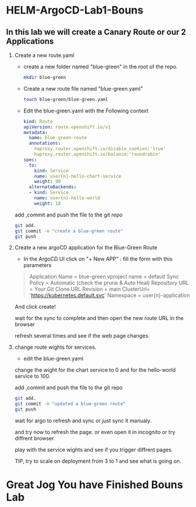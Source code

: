 # HELM-ArgoCD-Lab1-Bouns

## In this lab we will create a Canary Route or our 2 Applications

1. Create a new route.yaml

   - create a new folder named  "blue-green" in the root of the repo.

     ```Bash
     mkdir blue-green
     ```

   - Create a new route file named "blue-green.yaml"

     ```Bash
     touch blue-green/blue-green.yaml
     ```

   - Edit the blue-green.yaml with the Following context

     ```YAML
     kind: Route
     apiVersion: route.openshift.io/v1
     metadata:
       name: blue-green-route
       annotations:
         haproxy.router.openshift.io/disable_cookies:'true'
         haproxy.router.openshift.io/balance:'roundrobin'
     spec:
       to:
         kind: Service
         name: user{n}-hello-chart-service
         weight: 90
       alternateBackends:
       - kind: Service
         name: user{n}-hello-world
         weight: 10
     ```

   add ,commit and push the file to the git repo

     ```bash
     git add.
     git commit -m "create a blue-green route"
     git push
     ```

2. Create a new argoCD application for the Blue-Green Route

   - In the ArgoCD UI click on "+ New APP" :
   fill the form with this parameters

   > Application Name = blue-green
   > vproject name = default
   > Sync Policy = Automatic (check the prune & Auto Heal)
   > Repository URL = Your Git Clone URL
   > Revision = main
   > ClusterUrl= 'https://kubernetes.default.svc'
   > Namespace = user{n}-application

   And click create!

   wait for the sync to complete and then open the new route URL in the browser

   refresh several times and see if the web page changes.

3. change route wights for services.

   - edit the blue-green.yaml

   change the wight for the chart service to 0 and for the hello-world service to 100.

   add ,commit and push the file to the git repo

     ```bash
     git add.
     git commit -m "updated a blue-green route"
     git push
     ```

   wait for argo to refresh and sync or just sync it manualy.

   and try now to refresh the page. or even open it in incognito or try diffrent browser.

   play with the service wights and see if you trigger diffrent pages

   TIP, try to scale on deployment from 3 to 1 and see what is going on.

# Great Jog You have Finished Bouns Lab
